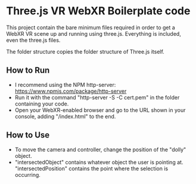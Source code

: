 # Three.js VR WebXR Boilerplate code

This project contain the bare minimum files required in order to get a WebXR VR scene up and running using three.js.  Everything is included, even the three.js files.

The folder structure copies the folder structure of Three.js itself.

## How to Run
* I recommend using the NPM http-server: https://www.npmjs.com/package/http-server 
* Run it with the command "http-server -S -C cert.pem" in the folder containing your code.
* Open your WebXR-enabled browser and go to the URL shown in your console, adding "/index.html" to the end.

## How to Use
* To move the camera and controller, change the position of the "dolly" object.
* "intersectedObject" contains whatever object the user is pointing at.  "intersectedPosition" contains the point where the selection is occurring.

